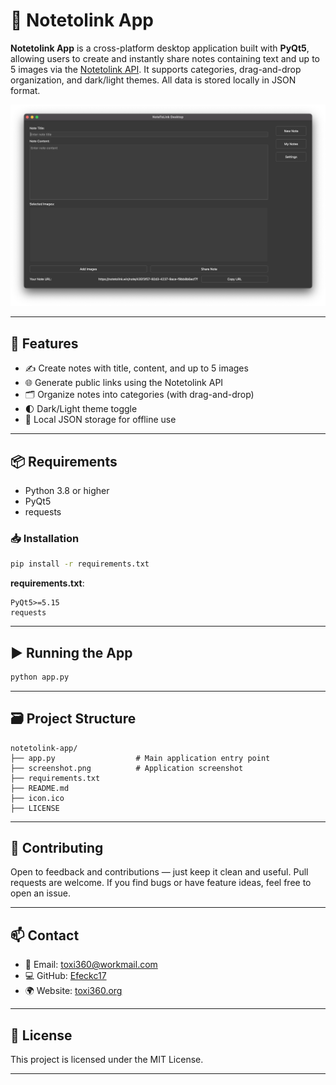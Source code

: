 # 🧾 Notetolink App

**Notetolink App** is a cross-platform desktop application built with **PyQt5**, allowing users to create and instantly share notes containing text and up to 5 images via the [Notetolink API](https://notetolink.win). It supports categories, drag-and-drop organization, and dark/light themes. All data is stored locally in JSON format.

![App Screenshot](screenshot.png)

---

## 🚀 Features

- ✍️ Create notes with title, content, and up to 5 images
- 🌐 Generate public links using the Notetolink API
- 🗂️ Organize notes into categories (with drag-and-drop)
- 🌓 Dark/Light theme toggle
- 💾 Local JSON storage for offline use

---

## 📦 Requirements

- Python 3.8 or higher
- PyQt5
- requests

### 📥 Installation
```bash
pip install -r requirements.txt
```

**requirements.txt**:
```
PyQt5>=5.15
requests
```

---

## ▶️ Running the App

```bash
python app.py
```

---

## 🗃️ Project Structure
```
notetolink-app/
├── app.py                  # Main application entry point
├── screenshot.png          # Application screenshot
├── requirements.txt
├── README.md
├── icon.ico
├── LICENSE
```

---

## 🤝 Contributing

Open to feedback and contributions — just keep it clean and useful. Pull requests are welcome. If you find bugs or have feature ideas, feel free to open an issue.

---

## 📫 Contact

- 📧 Email: [toxi360@workmail.com](mailto:toxi360@workmail.com)
- 💻 GitHub: [Efeckc17](https://github.com/Efeckc17)
- 🌍 Website: [toxi360.org](https://toxi360.org)

---

## 📄 License

This project is licensed under the MIT License.

---

